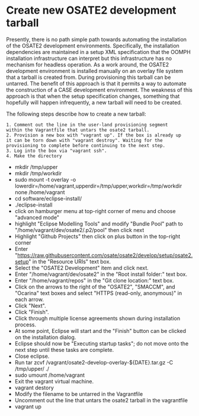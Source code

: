 # Create new OSATE2 development tarball

Presently, there is no path simple path towards automating the
installation of the OSATE2 development environments. Specifically, the
installation dependencies are maintained in a setup XML specification
that the OOMPH installation infrastructure can interpret but this
infrastructure has no mechanism for headless operation. As a work
around, the OSATE2 development environment is installed manually on an
overlay file system that a tarball is created from. During
provisioning this tarball can be untarred. The benefit of this
approach is that it permits a way to automate the construction of a
CASE development environment. The weakness of this approach is that
when the setup specification changes, something that hopefully will
happen infrequently, a new tarball will need to be created.

The following steps describe how to create a new tarball:

    1. Comment out the line in the user-land provisioning segment
    within the Vagrantfile that untars the osate2 tarball.
    2. Provision a new box with "vagrant up". If the box is already up
    it can be torn down with "vagrant destroy". Waiting for the
    provisioning to complete before continuing to the next step.
    3. Log into the box via "vagrant ssh".
    4. Make the directory
- mkdir /tmp/upper
- mkdir /tmp/workdir
- sudo mount -t overlay -o lowerdir=/home/vagrant,upperdir=/tmp/upper,workdir=/tmp/workdir none /home/vagrant
- cd software/eclipse-install/
- ./eclipse-install
- click on hamburger menu at top-right corner of menu and choose "advanced mode"
- highlight "Eclipse Modelling Tools" and modify "Bundle Pool" path to
  "/home/vagrant/dev/osate2/.p2/pool" then click next
- Highlight "Github Projects" then click on plus button in the top-right corner
- Enter "https://raw.githubusercontent.com/osate/osate2/develop/setup/osate2.setup" in the "Resource URIs" text box.
- Select the "OSATE2 Development" item and click next.
- Enter "/home/vagrant/dev/osate2" in the "Root install folder:" text box.
- Enter "/home/vagrant/repos" in the "Git clone location:" text box.
- Click on the arrows to the right of the "OSATE2", "SMACCM", and
"Ocarina" text boxes and select "HTTPS (read-only, anonymous)" in each arrow.
- Click "Next".
- Click "Finish".
- Click through multiple license agreements shown during installation process.
- At some point, Eclipse will start and the "Finish" button can be
  clicked on the installation dialog.
- Eclipse should now be "Executing startup tasks"; do not move onto
the next step until these tasks are complete.
- Close eclipse.
- Run tar zcvf /vagrant/osate2-develop-overlay-${DATE}.tar.gz -C /tmp/upper/ ./
- sudo umount /home/vagrant
- Exit the vagrant virtual machine.
- vagrant destory
- Modify the filename to be untarred in the Vagrantfile
- Uncomment out the line that untars the osate2 tarball in the vagrantfile
- vagrant up
